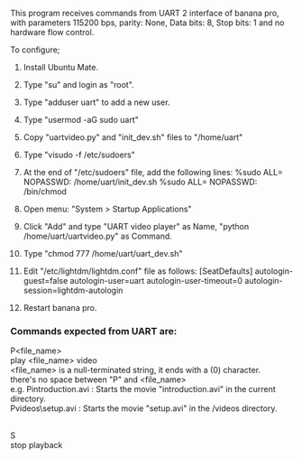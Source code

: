 This program receives commands from UART 2 interface of banana pro, with
parameters 115200 bps, parity: None, Data bits: 8, Stop bits: 1 and
no hardware flow control.

To configure;

1. Install Ubuntu Mate.

2. Type "su" and login as "root".

3. Type "adduser uart" to add a new user.

4. Type "usermod -aG sudo uart"

5. Copy "uartvideo.py" and "init_dev.sh" files to "/home/uart"

6. Type "visudo -f /etc/sudoers"

7. At the end of "/etc/sudoers" file, add the following lines:
		%sudo ALL= NOPASSWD: /home/uart/init_dev.sh
		%sudo ALL= NOPASSWD: /bin/chmod

8. Open menu: "System > Startup Applications"

9. Click "Add" and type "UART video player" as Name,
   "python /home/uart/uartvideo.py" as Command.

10. Type "chmod 777 /home/uart/uart_dev.sh"

11. Edit "/etc/lightdm/lightdm.conf" file as follows:
		[SeatDefaults]
		autologin-guest=false
		autologin-user=uart
		autologin-user-timeout=0
		autologin-session=lightdm-autologin

12. Restart banana pro.

### Commands expected from UART are: ###

P<file_name><br>
play <file_name> video<br>
<file_name> is a null-terminated string, it ends with a <null> (0) character.<br>
there's no space between "P" and <file_name><br>
e.g. Pintroduction.avi<null> : Starts the movie "introduction.avi" in the current directory.<br>
Pvideos\setup.avi<null> : Starts the movie "setup.avi" in the <current directory>/videos directory.<br><br>

S<br>
stop playback
